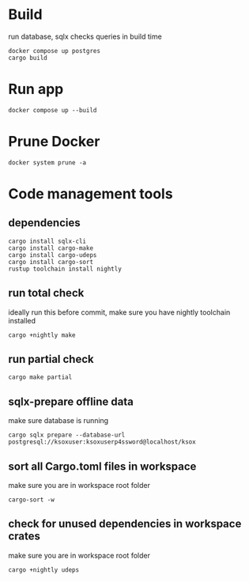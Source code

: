 # Build
run database, sqlx checks queries in build time
```
docker compose up postgres
cargo build
```

# Run app
```
docker compose up --build
```

# Prune Docker
```
docker system prune -a
```

# Code management tools

## dependencies
```
cargo install sqlx-cli
cargo install cargo-make
cargo install cargo-udeps
cargo install cargo-sort
rustup toolchain install nightly
```

## run total check
ideally run this before commit, make sure you have nightly toolchain installed
```
cargo +nightly make
```

## run partial check
```
cargo make partial
```

## sqlx-prepare offline data
make sure database is running
```
cargo sqlx prepare --database-url postgresql://ksoxuser:ksoxuserp4ssword@localhost/ksox
```

## sort all Cargo.toml files in workspace
make sure you are in workspace root folder
```
cargo-sort -w
```

## check for unused dependencies in workspace crates
make sure you are in workspace root folder
```
cargo +nightly udeps
```
